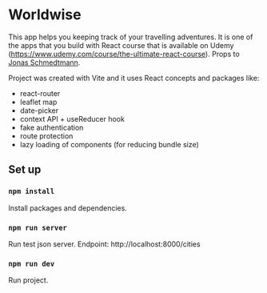 # Worldwise
This app helps you keeping track of your travelling adventures. It is one of the apps that you build with React course that is available on Udemy (https://www.udemy.com/course/the-ultimate-react-course). Props to <a href="https://jonas.io/" target="_blank" rel="noreferrer noopener">Jonas Schmedtmann</a>.


Project was created with Vite and it uses React concepts and packages like:
<ul>
  <li>
    react-router
  </li>
  <li>
    leaflet map
  </li>
  <li>
    date-picker
  </li>
  <li>
    context API + useReducer hook
  </li>
  <li>
    fake authentication
  </li>
  <li>
    route protection
  </li>
  <li>
    lazy loading of components (for reducing bundle size)
  </li>
</ul>

## Set up
### `npm install`
Install packages and dependencies.

### `npm run server`
Run test json server.
Endpoint:
http://localhost:8000/cities

### `npm run dev`
Run project.

